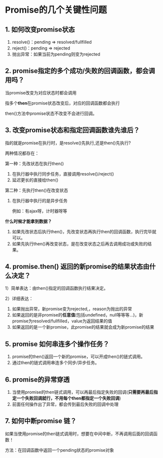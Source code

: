 # Promise的几个关键性问题

## 1. 如何改变promise状态 

1.  resolve()：pending => resolved/fullfilled
2. reject()：pending => rejected
3. 抛出异常：如果当前为pending则变为rejected

## 2. promise指定的多个成功/失败的回调函数，都会调用吗？

当promise改变为对应状态时都会调用

指多个**then**在promise状态改变后，对应的回调函数都会执行

then()方法中promise状态不改变不会进行回调。

## 3. 改变promise状态和指定回调函数谁先谁后？

指的就是promise在执行时，是resolve()先执行,还是then()先执行?

两种情况都存在：

第一种：先改状态在执行then()

1. 在执行器中执行同步任务，直接调用resolve()/reject()
2. 延迟更长的直接给then()

第二种：先执行then()在改变状态

1. 在执行器中执行的是异步任务

   例如：有ajax呀，计时器呀等

**什么时候才能拿到数据？**

1. 如果先改状态后执行then()，先改变状态再执行then的回调函数，执行完毕就可以。
2. 如果先执行then()再改变状态，是在改变状态之后再去调用成功或失败的结果。

## 4. promise.then() 返回的新promise的结果状态由什么决定？

1）简单表达：由then()指定的回调函数执行结果决定。

2）详细表达：

1. 如果抛出异常，新promise变为rejected,，reason为抛出的异常
2. 如果返回的是非promise的**任意值**(包括undefined，null等等等...)，新promise为resolved/fullfilled，value为返回结果的值
3. 如果返回的是一个新promise，此promise的结果就会成为新promise的结果

## 5. promise 如何串连多个操作任务？

1. promise的then()返回一个新的promise，可以开成then()的链式调用。
2. 通过then的链式调用串连多个同步/异步任务。

## 6. promise的异常穿透

1. 当使用promise的then链式调用，可以再最后指定失败的回调(**只需要再最后指定一个失败回调就行，不用每个then都指定一个失败回调**)
2. 前面任何操作出了异常，都会传到最后失败的回调中处理

## 7. 如何中断promise 链？

如果当使用promise的then链式调用时，想要在中间中断，不再调用后面的回调函数！

方法：在回调函数中返回一个pending状态的promise对象
